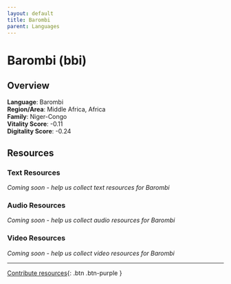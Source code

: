 ```yaml
---
layout: default
title: Barombi
parent: Languages
---
```


# Barombi (bbi)

## Overview

**Language**: Barombi  
**Region/Area**: Middle Africa, Africa  
**Family**: Niger-Congo  
**Vitality Score**: -0.11  
**Digitality Score**: -0.24  

## Resources

### Text Resources
*Coming soon - help us collect text resources for Barombi*

### Audio Resources
*Coming soon - help us collect audio resources for Barombi*

### Video Resources
*Coming soon - help us collect video resources for Barombi*

---

[Contribute resources](https://fairtrain.github.io/){: .btn .btn-purple }
